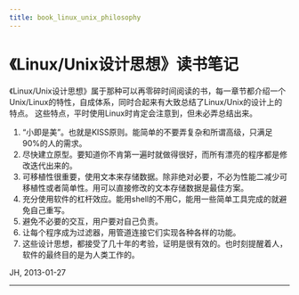 ```yaml
---
title: book_linux_unix_philosophy
---
```


<head>
<link rel='stylesheet' href='/style/github2.css'/>
<meta http-equiv="Content-Type" content="text/html; charset=utf-8" />
</head>

《Linux/Unix设计思想》读书笔记
============================

《Linux/Unix设计思想》属于那种可以再零碎时间阅读的书，每一章节都介绍一个
Unix/Linux的特性，自成体系，同时合起来有大致总结了Linux/Unix的设计上的特点。
这些特点，平时使用Linux时肯定会注意到，但未必弄总结出来。

1. “小即是美”。也就是KISS原则。能简单的不要弄复杂和所谓高级，只满足90%的人的需求。
2. 尽快建立原型。要知道你不肯第一遍时就做得很好，而所有漂亮的程序都是修改迭代出来的。
3. 可移植性很重要，使用文本来存储数据。除非绝对必要，不必为性能二减少可移植性或者简单性。用可以直接修改的文本存储数据是最佳方案。
4. 充分使用软件的杠杆效应。能用shell的不用C，能用一些简单工具完成的就避免自己重写。
5. 避免不必要的交互，用户要对自己负责。
6. 让每个程序成为过滤器，用管道连接它们实现各种各样的功能。
7. 这些设计思想，都接受了几十年的考验，证明是很有效的。也时刻提醒着人，软件的最终目的是为人类工作的。

JH, 2013-01-27

----

<div id="disqus_thread"></div>
<script type="text/javascript">
/* * * CONFIGURATION VARIABLES: EDIT BEFORE PASTING INTO YOUR WEBPAGE * * */
    var disqus_shortname = 'gaopenghigh'; // required: replace example with your forum shortname

    /* * * DON'T EDIT BELOW THIS LINE * * */
    (function() {
        var dsq = document.createElement('script'); dsq.type = 'text/javascript'; dsq.async = true;
        dsq.src = '//' + disqus_shortname + '.disqus.com/embed.js';
        (document.getElementsByTagName('head')[0] || document.getElementsByTagName('body')[0]).appendChild(dsq);
    })();
</script>
<script>
  (function(i,s,o,g,r,a,m){i['GoogleAnalyticsObject']=r;i[r]=i[r]||function(){
  (i[r].q=i[r].q||[]).push(arguments)},i[r].l=1*new Date();a=s.createElement(o),
  m=s.getElementsByTagName(o)[0];a.async=1;a.src=g;m.parentNode.insertBefore(a,m)
  })(window,document,'script','//www.google-analytics.com/analytics.js','ga');

  ga('create', 'UA-40539766-1', 'github.com');
  ga('send', 'pageview');

</script>

